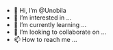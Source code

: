 - 👋 Hi, I’m @Unobila
- 👀 I’m interested in ...
- 🌱 I’m currently learning ...
- 💞️ I’m looking to collaborate on ...
- 📫 How to reach me ...

<!---
Unobila/Unobila is a ✨ special ✨ repository because its `README.md` (this file) appears on your GitHub profile.
You can click the Preview link to take a look at your changes.
--->
